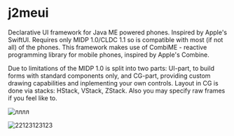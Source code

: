 # j2meui
Declarative UI framework for Java ME powered phones. Inspired by Apple's SwiftUI. Requires only MIDP 1.0/CLDC 1.1 so is compatible with most (if not all) of the phones. This framework makes use of CombiME - reactive programming library for mobile phones, inspired by Apple's Combine.

Due to limitations of the MIDP 1.0 is split into two parts: UI-part, to build forms with standard components only, and CG-part, providing custom drawing capabilities and inplementing your own controls. Layout in CG is done via stacks: HStack, VStack, ZStack. Also you may specify raw frames if you feel like to.



![лллл](https://user-images.githubusercontent.com/13520824/186642927-be51c67d-8e9b-4d9d-a244-0e1fe15e62bb.png)

![22123123123](https://user-images.githubusercontent.com/13520824/186643006-10f1084d-e90d-49e6-a34b-7cf41b3f83e2.png)
